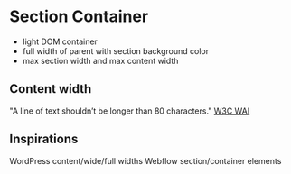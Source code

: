 # Section Container

- light DOM container
- full width of parent with section background color
- max section width and max content width

## Content width

"A line of text shouldn’t be longer than 80 characters." [W3C WAI](https://www.w3.org/WAI/tutorials/page-structure/styling/#line-length)

## Inspirations

WordPress content/wide/full widths
Webflow section/container elements
